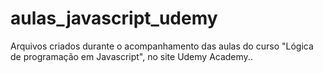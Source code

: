 # aulas_javascript_udemy
Arquivos criados durante o acompanhamento das aulas do curso "Lógica de programação em Javascript", no site Udemy Academy..
